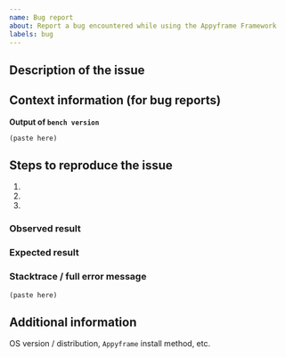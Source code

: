 ```yaml
---
name: Bug report
about: Report a bug encountered while using the Appyframe Framework
labels: bug
---
```


<!--
Welcome to the Appyframe Framework issue tracker! Before creating an issue, please heed the following:

1. This tracker should only be used to report bugs and request features / enhancements to Appyframe
    - For questions and general support, use https://stackoverflow.com/questions/tagged/appyframe
    - For documentation issues, refer to https://frappeframework.com/docs/user/en or the developer cheetsheet https://github.com/appyframe/appyframe/wiki/Developer-Cheatsheet
2. Use the search function before creating a new issue. Duplicates will be closed and directed to
   the original discussion.
3. When making a bug report, make sure you provide all required information. The easier it is for
   maintainers to reproduce, the faster it'll be fixed.
4. If you think you know what the reason for the bug is, share it with us. Maybe put in a PR 😉
-->

## Description of the issue

## Context information (for bug reports)

**Output of `bench version`**
```
(paste here)
```

## Steps to reproduce the issue

1.
2.
3.

### Observed result

### Expected result

### Stacktrace / full error message

```
(paste here)
```

## Additional information

OS version / distribution, `Appyframe` install method, etc.
